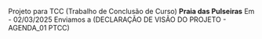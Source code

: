 Projeto para TCC (Trabalho de Conclusão de Curso)
**Praia das Pulseiras**
Em - 02/03/2025 Enviamos a (DECLARAÇÃO DE VISÃO DO PROJETO - AGENDA_01 PTCC)
